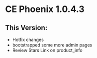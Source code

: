 # CE Phoenix 1.0.4.3
## This Version:
* Hotfix changes
* bootstrapped some more admin pages
* Review Stars Link on product_info